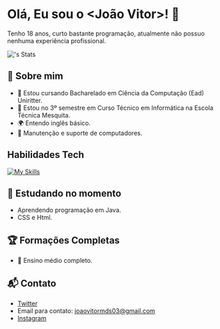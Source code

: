 # Olá, Eu sou o <João Vitor>! 👋

Tenho 18 anos, curto bastante programação, atualmente não possuo nenhuma experiência profissional.

![<agsjohn>'s Stats](https://github-readme-stats.vercel.app/api?username=<username>&theme=vue-dark&show_icons=true&hide_border=true&count_private=true)

## 🚀 Sobre mim

- 🔭 Estou cursando Bacharelado em Ciência da Computação (Ead) Uniritter.
- 📝 Estou no 3º semestre em Curso Técnico em Informática na Escola Técnica Mesquita.
- 🌍 Entendo inglês básico.
- 🔧 Manutenção e suporte de computadores. 

## Habilidades Tech
[![My Skills](https://skillicons.dev/icons?i=c,mysql)](https://skillicons.dev)

## 🌱 Estudando no momento

  - Aprendendo programação em Java.
  - CSS e Html.

 ## 🏆 Formações Completas

- 🌟 Ensino médio completo.


## 📬 Contato

- [Twitter](https://twitter.com/AGsecretJohn)
- Email para contato: joaovitormds03@gmail.com
- [Instagram](https://www.instagram.com/agsjohn/)

<!--

Here are some ideas to get you started:

- 🔭 I’m currently working on ...
- 🌱 I’m currently learning ...
- 👯 I’m looking to collaborate on ...
- 🤔 I’m looking for help with ...
- 💬 Ask me about ...
- 📫 How to reach me: ...
- 😄 Pronouns: ...
- ⚡ Fun fact: ...
-->
